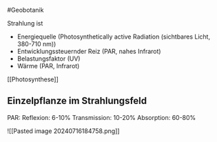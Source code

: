 #Geobotanik 

Strahlung ist 
- Energiequelle (Photosynthetically active Radiation (sichtbares Licht, 380-710 nm))
- Entwicklungssteuernder Reiz (PAR, nahes Infrarot)
- Belastungsfaktor (UV)
- Wärme (PAR, Infrarot)

[[Photosynthese]]

## Einzelpflanze im Strahlungsfeld

PAR:
Reflexion: 6-10%
Transmission: 10-20%
Absorption: 60-80%

![[Pasted image 20240716184758.png]]